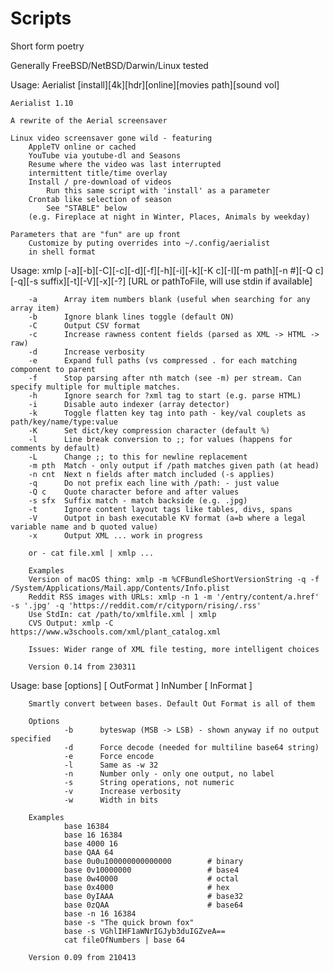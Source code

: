# Scripts
Short form poetry

Generally FreeBSD/NetBSD/Darwin/Linux tested


Usage: Aerialist [install][4k][hdr][online][movies path][sound vol]

	Aerialist 1.10

	A rewrite of the Aerial screensaver

	Linux video screensaver gone wild - featuring
		AppleTV online or cached
		YouTube via youtube-dl and Seasons
		Resume where the video was last interrupted
		intermittent title/time overlay
		Install / pre-download of videos
			Run this same script with 'install' as a parameter
		Crontab like selection of season
			See "STABLE" below
		(e.g. Fireplace at night in Winter, Places, Animals by weekday)

	Parameters that are "fun" are up front
		Customize by puting overrides into ~/.config/aerialist
		in shell format



Usage: xmlp [-a][-b][-C][-c][-d][-f][-h][-i][-k][-K c][-l][-m path][-n #][-Q c][-q][-s suffix][-t][-V][-x][-?] [URL or pathToFile, will use stdin if available]

        -a      Array item numbers blank (useful when searching for any array item)
        -b      Ignore blank lines toggle (default ON)
        -C      Output CSV format
        -c      Increase rawness content fields (parsed as XML -> HTML -> raw)
        -d      Increase verbosity
        -e      Expand full paths (vs compressed . for each matching component to parent
        -f      Stop parsing after nth match (see -m) per stream. Can specify multiple for multiple matches.
        -h      Ignore search for ?xml tag to start (e.g. parse HTML)
        -i      Disable auto indexer (array detector)
        -k      Toggle flatten key tag into path - key/val couplets as path/key/name/type:value
        -K      Set dict/key compression character (default %)
        -l      Line break conversion to ;; for values (happens for comments by default)
        -L      Change ;; to this for newline replacement
        -m pth  Match - only output if /path matches given path (at head)
        -n cnt  Next n fields after match included (-s applies)
        -q      Do not prefix each line with /path: - just value
        -Q c    Quote character before and after values
        -s sfx  Suffix match - match backside (e.g. .jpg)
        -t      Ignore content layout tags like tables, divs, spans
        -V      Outpot in bash executable KV format (a=b where a legal variable name and b quoted value)
        -x      Output XML ... work in progress

        or - cat file.xml | xmlp ...

        Examples
        Version of macOS thing: xmlp -m %CFBundleShortVersionString -q -f /System/Applications/Mail.app/Contents/Info.plist
        Reddit RSS images with URLs: xmlp -n 1 -m '/entry/content/a.href' -s '.jpg' -q 'https://reddit.com/r/cityporn/rising/.rss'
        Use StdIn: cat /path/to/xmlfile.xml | xmlp
        CVS Output: xmlp -C https://www.w3schools.com/xml/plant_catalog.xml

        Issues: Wider range of XML file testing, more intelligent choices

        Version 0.14 from 230311


Usage: base [options] [ OutFormat ] InNumber [ InFormat ]

        Smartly convert between bases. Default Out Format is all of them

        Options
                -b      byteswap (MSB -> LSB) - shown anyway if no output specified
                -d      Force decode (needed for multiline base64 string)
                -e      Force encode
                -l      Same as -w 32
                -n      Number only - only one output, no label
                -s      String operations, not numeric
                -v      Increase verbosity
                -w      Width in bits

        Examples
                base 16384
                base 16 16384
                base 4000 16
                base QAA 64
                base 0u0u100000000000000        # binary
                base 0v10000000                 # base4
                base 0w40000                    # octal
                base 0x4000                     # hex
                base 0yIAAA                     # base32
                base 0zQAA                      # base64
                base -n 16 16384
                base -s "The quick brown fox"
                base -s VGhlIHF1aWNrIGJyb3duIGZveA==
                cat fileOfNumbers | base 64

        Version 0.09 from 210413
